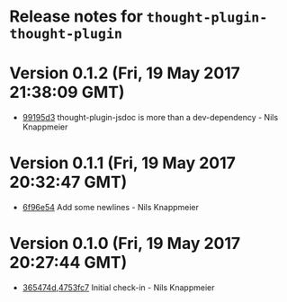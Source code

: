 # Release notes for `thought-plugin-thought-plugin`

<a name="current-release"></a>
# Version 0.1.2 (Fri, 19 May 2017 21:38:09 GMT)

* [99195d3](https://github.com/nknapp/thought-plugin-thought-plugin/commit/99195d3) thought-plugin-jsdoc is more than a dev-dependency - Nils Knappmeier


# Version 0.1.1 (Fri, 19 May 2017 20:32:47 GMT)

* [6f96e54](https://github.com/nknapp/thought-plugin-thought-plugin/commit/6f96e54) Add some newlines - Nils Knappmeier

# Version 0.1.0 (Fri, 19 May 2017 20:27:44 GMT)

* [365474d](https://github.com/nknapp/thought-plugin-thought-plugin/commit/365474d),[4753fc7](https://github.com/nknapp/thought-plugin-thought-plugin/commit/4753fc7) Initial check-in - Nils Knappmeier
